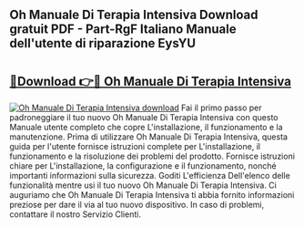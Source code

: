 ## Oh Manuale Di Terapia Intensiva Download gratuit PDF - Part-RgF Italiano Manuale dell'utente di riparazione EysYU

# <h2><a href="http://dfgjqw7.blite.top/?on=Oh+Manuale+Di+Terapia+Intensiva">🔗Download 👉🔴 Oh Manuale Di Terapia Intensiva</a></h2>

[![Oh Manuale Di Terapia Intensiva download](https://i.imgur.com/lujVjoI.png)](http://dfgjqw7.blite.top/?on=Oh+Manuale+Di+Terapia+Intensiva)
Fai il primo passo per padroneggiare il tuo nuovo Oh Manuale Di Terapia Intensiva con questo Manuale utente completo che copre L'installazione, il funzionamento e la manutenzione. Prima di utilizzare Oh Manuale Di Terapia Intensiva, questa guida per l'utente fornisce istruzioni complete per L'installazione, il funzionamento e la risoluzione dei problemi del prodotto. Fornisce istruzioni chiare per L'installazione, la configurazione e il funzionamento, nonché importanti informazioni sulla sicurezza. Goditi L'efficienza Dell'elenco delle funzionalità mentre usi il tuo nuovo Oh Manuale Di Terapia Intensiva. Ci auguriamo che Oh Manuale Di Terapia Intensiva ti abbia fornito informazioni preziose per dare il via al tuo nuovo dispositivo. In caso di problemi, contattare il nostro Servizio Clienti.
